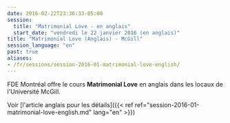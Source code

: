 ```yaml
---
date: 2016-02-22T23:36:33-05:00
session:
  title: "Matrimonial Love - en anglais"
  start_date: "vendredi le 22 janvier 2016 (en anglais)"
title: "Matrimonial Love (Anglais) - McGill"
session_language: "en"
past: true
aliases:
- /fr/sessions/session-2016-01-matrimonial-love-english/
---
```


FDE Montréal offre le cours **Matrimonial Love** en anglais dans les locaux de
l'Université McGill.

Voir [l'article anglais pour les détails]({{< ref ref="session-2016-01-matrimonial-love-english.md" lang="en" >}})
